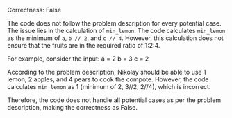 Correctness: False

The code does not follow the problem description for every potential case. The issue lies in the calculation of `min_lemon`. The code calculates `min_lemon` as the minimum of `a`, `b // 2`, and `c // 4`. However, this calculation does not ensure that the fruits are in the required ratio of 1:2:4. 

For example, consider the input:
a = 2
b = 3
c = 2

According to the problem description, Nikolay should be able to use 1 lemon, 2 apples, and 4 pears to cook the compote. However, the code calculates `min_lemon` as 1 (minimum of 2, 3//2, 2//4), which is incorrect. 

Therefore, the code does not handle all potential cases as per the problem description, making the correctness as False.